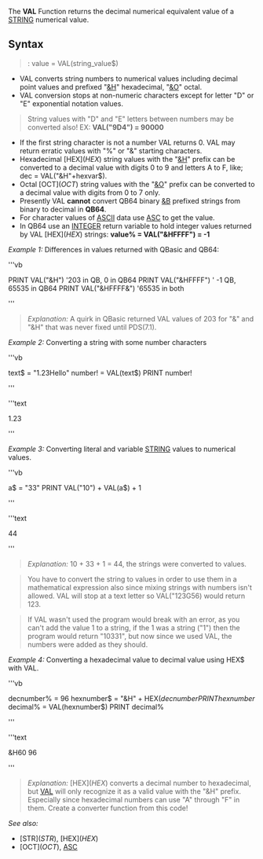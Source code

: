The **VAL** Function returns the decimal numerical equivalent value of a [STRING](STRING) numerical value.


## Syntax

> : value = VAL(string_value$)


* VAL converts string numbers to numerical values including decimal point values and prefixed "[&H](&H)" hexadecimal, "[&O](&O)" octal. 
* VAL conversion stops at non-numeric characters except for letter "D" or "E" exponential notation values.
> String values with "D" and "E" letters between numbers may be converted also! EX: **VAL("9D4") <nowiki>=</nowiki> 90000**
* If the first string character is not a number VAL returns 0. VAL may return erratic values with "%" or "&" starting characters. 
* Hexadecimal [HEX$](HEX$) string values with the "[&H](&H)" prefix can be converted to a decimal value with digits 0 to 9 and letters A to F, like; dec = VAL("&H"+hexvar$). 
* Octal [OCT$](OCT$) string values with the "[&O](&O)" prefix can be converted to a decimal value with digits from 0 to 7 only.
* Presently VAL **cannot** convert QB64 binary [&B](&B) prefixed strings from binary to decimal in **QB64**.
* For character values of [ASCII](ASCII) data use [ASC](ASC) to get the value. 
* In QB64 use an [INTEGER](INTEGER) return variable to hold integer values  returned by VAL [HEX$](HEX$) strings: **value% <nowiki>= VAL("&HFFFF") =</nowiki> -1**


*Example 1:* Differences in values returned with QBasic and QB64:

'''vb

PRINT VAL("&H") '203 in QB, 0 in QB64
PRINT VAL("&HFFFF") ' -1 QB, 65535 in QB64
PRINT VAL("&HFFFF&") '65535 in both 

'''
> *Explanation:* A quirk in QBasic returned VAL values of 203 for "&" and "&H" that was never fixed until PDS(7.1).


*Example 2:* Converting a string with some number characters

'''vb

 text$ = "1.23Hello"
 number! = VAL(text$)
 PRINT number! 

'''

'''text


1.23

'''



*Example 3:* Converting literal and variable [STRING](STRING) values to numerical values.

'''vb

 a$ = "33"
 PRINT VAL("10") + VAL(a$) + 1 

'''

'''text


44

'''

> *Explanation:* 10 + 33 + 1 = 44, the strings were converted to values.

> You have to convert the string to values in order to use them in a mathematical expression also since mixing strings with numbers isn't allowed. VAL will stop at a text letter so VAL("123G56) would return 123.

> If VAL wasn't used the program would break with an error, as you can't add the value 1 to a string, if the 1 was a string ("1") then the program would return "10331", but now since we used VAL, the numbers were added as they should.


*Example 4:* Converting a hexadecimal value to decimal value using HEX$ with VAL.

'''vb

 decnumber% = 96
 hexnumber$ = "&H" + HEX$(decnumber%)  'convert decimal value to hex and add hex prefix
 PRINT hexnumber$
 decimal% = VAL(hexnumber$)
 PRINT decimal% 

'''

'''text


&H60
 96

'''

>  *Explanation:* [HEX$](HEX$) converts a decimal number to hexadecimal, but [VAL](VAL) will only recognize it as a valid value with the "&H" prefix. Especially since hexadecimal numbers can use "A" through "F" in them. Create a converter function from this code!


*See also:* 
* [STR$](STR$), [HEX$](HEX$)
* [OCT$](OCT$), [ASC](ASC)




